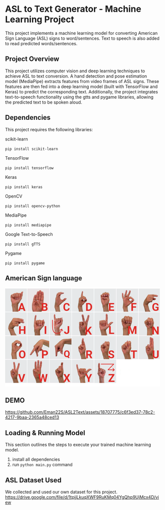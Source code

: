 # ASL to Text Generator - Machine Learning Project
This project implements a machine learning model for converting American Sign Language (ASL) signs to word/sentences. Text to speech is also added to read predicted words/sentences.

## Project Overview
This project utilizes computer vision and deep learning techniques to achieve ASL to text conversion. A hand detection and pose estimation model (MediaPipe) extracts features from video frames of ASL signs. These features are then fed into a deep learning model (built with TensorFlow and Keras) to predict the corresponding text. Additionally, the project integrates text-to-speech functionality using the gtts and pygame libraries, allowing the predicted text to be spoken aloud.

## Dependencies
This project requires the following libraries:



scikit-learn 

`pip install scikit-learn`


TensorFlow 

`pip install tensorflow`


Keras

`pip install keras`


OpenCV

`pip install opencv-python`

MediaPipe

`pip install mediapipe`

Google Text-to-Speech

`pip install gTTS`

Pygame 

`pip install pygame`


## American Sign language

![ASL Example](ASL-Example.png)

## DEMO
https://github.com/Eman22S/ASL2Text/assets/18707775/c6f3ed37-78c2-4217-9baa-2365a48ced13

## Loading & Running Model
This section outlines the steps to execute your trained machine learning model.
1. install all dependencies
2. run `python main.py` command
   
## ASL Dataset Used
We collected and used our own dataset for this project.
https://drive.google.com/file/d/1tpjjLkuqXWF9RuKMq04YgQhp9UjMcx4D/view
